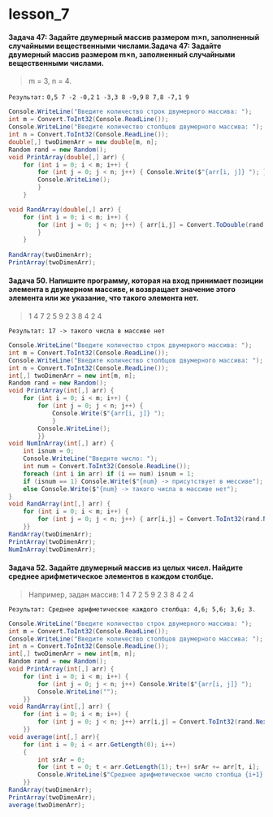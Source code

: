 # lesson_7

#### Задача 47: Задайте двумерный массив размером m×n, заполненный случайными вещественными числами.Задача 47: Задайте двумерный массив размером m×n, заполненный случайными вещественными числами.
> m = 3, n = 4.

`Результат:`
`0,5 7 -2 -0,2`
`1 -3,3 8 -9,9`
`8 7,8 -7,1 9`

```csharp
Console.WriteLine("Введите количество строк двумерного массива: ");
int m = Convert.ToInt32(Console.ReadLine());
Console.WriteLine("Введите количество столбцов двумерного массива: ");
int n = Convert.ToInt32(Console.ReadLine());
double[,] twoDimenArr = new double[m, n];
Random rand = new Random();
void PrintArray(double[,] arr) {
    for (int i = 0; i < m; i++) {
        for (int j = 0; j < n; j++) { Console.Write($"{arr[i, j]} "); }
        Console.WriteLine();
        }
    }

void RandArray(double[,] arr) {
    for (int i = 0; i < m; i++) {
        for (int j = 0; j < n; j++) { arr[i,j] = Convert.ToDouble(rand.Next(1, 1000)/10.0); }
        }
    }
	
RandArray(twoDimenArr);
PrintArray(twoDimenArr);
```

#### Задача 50. Напишите программу, которая на вход принимает позиции элемента в двумерном массиве, и возвращает значение этого элемента или же указание, что такого элемента нет.


> 1 4 7 2
5 9 2 3
8 4 2 4

`Результат: 17 -> такого числа в массиве нет`
```csharp
Console.WriteLine("Введите количество строк двумерного массива: ");
int m = Convert.ToInt32(Console.ReadLine());
Console.WriteLine("Введите количество столбцов двумерного массива: ");
int n = Convert.ToInt32(Console.ReadLine());
int[,] twoDimenArr = new int[m, n];
Random rand = new Random();
void PrintArray(int[,] arr) {
    for (int i = 0; i < m; i++) {
        for (int j = 0; j < n; j++) {
            Console.Write($"{arr[i, j]} "); 
            }
        Console.WriteLine();
        }}
void NumInArray(int[,] arr) {
    int isnum = 0;
    Console.WriteLine("Введите число: ");
    int num = Convert.ToInt32(Console.ReadLine());
    foreach (int i in arr) if (i == num) isnum = 1;
    if (isnum == 1) Console.Write($"{num} -> присутствует в мессиве");
    else Console.Write($"{num} -> такого числа в массиве нет");
}
void RandArray(int[,] arr) {
    for (int i = 0; i < m; i++) {
        for (int j = 0; j < n; j++) { arr[i,j] = Convert.ToInt32(rand.Next(1, 1000)/10.0); }
    }}
RandArray(twoDimenArr);
PrintArray(twoDimenArr);
NumInArray(twoDimenArr);
```

#### Задача 52. Задайте двумерный массив из целых чисел. Найдите среднее арифметическое элементов в каждом столбце.

> Например, задан массив:
1 4 7 2
5 9 2 3
8 4 2 4

`Результат: Среднее арифметическое каждого столбца: 4,6; 5,6; 3,6; 3.`

```csharp
Console.WriteLine("Введите количество строк двумерного массива: ");
int m = Convert.ToInt32(Console.ReadLine());
Console.WriteLine("Введите количество столбцов двумерного массива: ");
int n = Convert.ToInt32(Console.ReadLine());
int[,] twoDimenArr = new int[m, n];
Random rand = new Random();
void PrintArray(int[,] arr) {
    for (int i = 0; i < m; i++) {
        for (int j = 0; j < n; j++) Console.Write($"{arr[i, j]} ");
        Console.WriteLine("");
    }}
void RandArray(int[,] arr) {
    for (int i = 0; i < m; i++) {
        for (int j = 0; j < n; j++) arr[i,j] = Convert.ToInt32(rand.Next(1, 1000)/10.0);
    }}
void average(int[,] arr){
    for (int i = 0; i < arr.GetLength(0); i++) 
    {
        int srAr = 0;
        for (int t = 0; t < arr.GetLength(1); t++) srAr += arr[t, i];
        Console.WriteLine($"Cреднее арифметическое число столбца {i+1} = {(float)srAr/m}");
    }}
RandArray(twoDimenArr);
PrintArray(twoDimenArr);
average(twoDimenArr);
```


 
